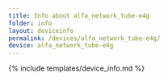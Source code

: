 ```yaml
---
title: Info about alfa_network_tube-e4g
folder: info
layout: deviceinfo
permalink: /devices/alfa_network_tube-e4g/
device: alfa_network_tube-e4g
---
```

{% include templates/device_info.md %}
